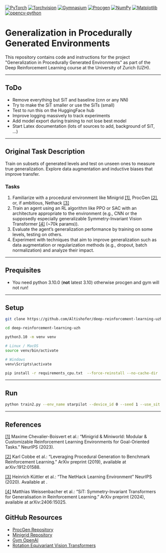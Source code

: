 [![PyTorch](https://img.shields.io/badge/PyTorch-EE4C2C?logo=pytorch&logoColor=white)](https://pytorch.org/)
[![Torchvision](https://img.shields.io/badge/Torchvision-EE4C2C?logo=pytorch&logoColor=white)](https://pytorch.org/vision/stable/index.html)
[![Gymnasium](https://img.shields.io/badge/Gymnasium-000000?logo=openai&logoColor=white)](https://gymnasium.farama.org/)
[![Procgen](https://img.shields.io/badge/Procgen-3776AB?logo=python&logoColor=white)](https://github.com/openai/procgen)
[![NumPy](https://img.shields.io/badge/NumPy-013243?logo=numpy&logoColor=white)](https://numpy.org/)
[![Matplotlib](https://img.shields.io/badge/Matplotlib-11557C?logo=matplotlib&logoColor=white)](https://matplotlib.org/)
[![opencv-python](https://img.shields.io/badge/opencv--python-5C3EE8?logo=opencv&logoColor=white)](https://pypi.org/project/opencv-python/)


# Generalization in Procedurally Generated Environments

This repository contains code and instructions for the project "Generalization in Procedurally Generated Environments" as part of the Deep Reinforcement Learning course at the University of Zurich (UZH).

___

## ToDo
- Remove everything but SiT and baseline (cnn or any NN)
- Try to make the SiT smaller or use the SiTs (small)
- Test to run this on the HuggingFace hub
- Improve logging massively to track experiments
- Add model export during training to not lose best model
- Start Latex documentation (lots of sources to add, background of SiT, ...)

---

## Original Task Description
Train on subsets of generated levels and test on unseen ones to measure true generalization. Explore data augmentation
and inductive biases that improve transfer.

### Tasks
1) Familiarize with a procedural environment like Minigrid [[1]](https://minigrid.farama.org/), ProcGen [[2]](https://github.com/openai/procgen), or, if ambitious, Nethack [[3]](https://github.com/facebookresearch/nle)
2) Train an agent using an RL algorithm like PPO or SAC with an architecture appropriate to the environment (e.g., CNN or
the supposedly especially generalizable Symmetry-Invariant Vision Transformer [[4]](https://openreview.net/attachment?id=SWrwurHAeq&name=pdf) (~70k params)).
3) Evaluate the agent’s generalization performance by training on some levels, testing on others.
4) Experiment with techniques that aim to improve generalization such as data augmentation or regularization methods (e.g.,
dropout, batch normalization) and analyze their impact.

___

## Prequisites
- You need python 3.10.0 (**not** latest 3.10) otherwise procgen and gym will not run!

___

## Setup

```bash
git clone https://github.com/Altishofer/deep-reinforcement-learning-uzh.git
```

```bash
cd deep-reinforcement-learning-uzh
```

```bash
python3.10 -m venv venv
```

```bash
# Linux / MacOS
source venv/bin/activate
```

```bash
# Windows
venv\Scripts\activate
```

```bash
pip install -r requirements_cpu.txt  --force-reinstall --no-cache-dir
```

___

## Run

```bash
python train2.py --env_name starpilot --device_id 0 --seed 1 --use_sit True --choice 0  --run_name Siet --num_mini_batch 96  --ppo_epoch 2  --hidden_size 64   
```

___

## References
[[1]](https://minigrid.farama.org/) Maxime Chevalier-Boisvert et al.: “Minigrid & Miniworld: Modular & Customizable Reinforcement Learning Environments
for Goal-Oriented Tasks.” NeurIPS (2023).

[[2]](https://github.com/openai/procgen) Karl Cobbe et al.: “Leveraging Procedural Generation to Benchmark Reinforcement Learning.” ArXiv preprint (2019),
available at arXiv:1912:01588.

[[3]](https://github.com/facebookresearch/nle) Heinrich Küttler et al.: “The NetHack Learning Environment” NeurIPS (2020). Available
at .

[[4]](https://openreview.net/attachment?id=SWrwurHAeq&name=pdf) Matthias Weissenbacher et al.: “SiT: Symmetry-Invariant Transformers for Generalisation in Reinforcement Learning.”
ArXiv preprint (2024), available at arXiv:2406:15025.


## GitHub Resources
- [ProcGen Repository](https://github.com/openai/procgen?tab=readme-ov-file)
- [Minigrid Repository](https://github.com/Farama-Foundation/Minigrid)
- [Gym OpenAI](https://github.com/openai/gym)
- [Rotation Equivariant Vision Transformers](https://github.com/matthias-weissenbacher/SiT)
